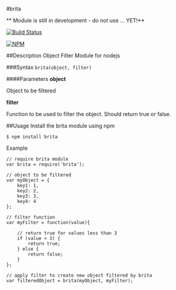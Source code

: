 #brita

** Module is still in development - do not use ... YET!**

[![Build Status](https://travis-ci.org/JonathanPrince/brita.svg?branch=master)](https://travis-ci.org/JonathanPrince/brita)

[![NPM](https://nodei.co/npm/brita.png?downloads=true)](https://nodei.co/npm/brita/)

##Description
Object Filter Module for nodejs

###Syntax
`brita(object, filter)`

####Parameters
**object**

  Object to be filtered

**filter**

  Function to be used to filter the object. Should return true or false.
 
##Usage
Install the brita module using npm
```
$ npm install brita
```
Example
```
// require brita module
var brita = require('brita');

// object to be filtered
var myObject = {
    key1: 1,
    key2: 2,
    key3: 3,
    key4: 4
};

// filter function 
var myFilter = function(value){
    
    // return true for values less than 3
    if (value < 3) {    
        return true;
    } else {
        return false;
    }
};

// apply filter to create new object filtered by brita
var filteredObject = brita(myObject, myFilter);

```
